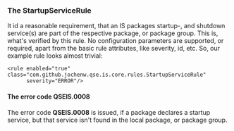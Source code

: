 ### The StartupServiceRule

It id a reasonable requirement, that an IS packages startup-, and shutdown service(s) are part of the respective package, or package group. This is, what's verified by this rule. No configuration parameters
are supported, or required, apart from the basic rule attributes, like severity, id, etc.
So, our example rule looks almost trivial:

    <rule enabled="true" class="com.github.jochenw.qse.is.core.rules.StartupServiceRule"
          severity="ERROR"/>
    
#### The error code QSEIS.0008

The error code **QSEIS.0008** is issued, if a package declares a startup service, but that service isn't found
in the local package, or package group.
 